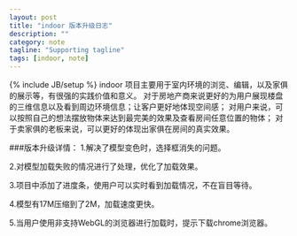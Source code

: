 ```yaml
---
layout: post
title: "indoor 版本升级日志"
description: ""
category: note
tagline: "Supporting tagline"
tags: [indoor, note]
---
```

{% include JB/setup %}
indoor 项目主要用于室内环境的浏览、编辑，以及家俱的展示等，有很强的实践价值和意义。
对于房地产商来说更好的为用户展现楼盘的三维信息以及看到周边环境信息；让客户更好地体现空间感；
对用户来说，可以按照自己的想法摆放物体来达到最完美的效果及查看房间任意位置的物体；
对于卖家俱的老板来说，可以更好的体现出家俱在房间的真实效果。

###版本升级详情：
1.解决了模型变色时，选择框消失的问题。

2.对模型加载失败的情况进行了处理，优化了加载效果。

3.项目中添加了进度条，使用户可以实时看到加载情况，不在盲目等待。

4.模型有17M压缩到了2M，加载速度更快。

5.当用户使用非支持WebGL的浏览器进行加载时，提示下载chrome浏览器。

